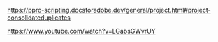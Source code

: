 https://ppro-scripting.docsforadobe.dev/general/project.html#project-consolidateduplicates

https://www.youtube.com/watch?v=LGabsGWvrUY